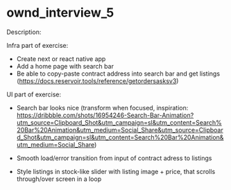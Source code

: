 # ownd_interview_5

Description:

Infra part of exercise:

- Create next or react native app
- Add a home page with search bar
- Be able to copy-paste contract address into search bar and get listings (https://docs.reservoir.tools/reference/getordersasksv3)


UI part of exercise:

- Search bar looks nice (transform when focused, inspiration: https://dribbble.com/shots/16954246-Search-Bar-Animation?utm_source=Clipboard_Shot&utm_campaign=sl&utm_content=Search%20Bar%20Animation&utm_medium=Social_Share&utm_source=Clipboard_Shot&utm_campaign=sl&utm_content=Search%20Bar%20Animation&utm_medium=Social_Share)

- Smooth load/error transition from input of contract adress to listings

- Style listings in stock-like slider with listing image + price, that scrolls through/over screen in a loop  
